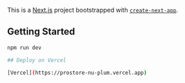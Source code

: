This is a [Next.js](https://nextjs.org) project bootstrapped with [`create-next-app`](https://nextjs.org/docs/app/api-reference/cli/create-next-app).

## Getting Started

```bash
npm run dev

## Deploy on Vercel

[Vercel](https://prostore-nu-plum.vercel.app)